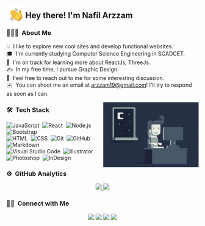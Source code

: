 <img alt="Night Coding" src="./files/handwave.gif" width='50' align="left"/><h2>Hey there! I'm Nafil Arzzam</h2>

<!-- ## 👋 &nbsp;Hey there! I'm Nafil Arzzam -->

### 👨🏻‍💻 &nbsp;About Me

💡 &nbsp;I like to explore new cool sites and develop functional websites.\
🎓 &nbsp;I'm currently studying Computer Science Engineering in SCADCET.\
🌱 &nbsp;I'm on track for learning more about ReactJs, ThreeJs.\
✍️ &nbsp;In my free time, I pursue Graphic Design.\
💬 &nbsp;Feel free to reach out to me for some interesting discussion.\
✉️ &nbsp;You can shoot me an email at arzzam19@gmail.com! I'll try to respond as soon as I can.

<img alt="Night Coding" height="170px" width="250px" src="./files/night-coding.gif" align="right"/>

### 🛠 &nbsp;Tech Stack

![JavaScript](https://img.shields.io/badge/-JavaScript-05122A?style=flat&logo=javascript)&nbsp;
![React](https://img.shields.io/badge/-React-05122A?style=flat&logo=react)&nbsp;
![Node.js](https://img.shields.io/badge/-Node.js-05122A?style=flat&logo=node.js)&nbsp;
![Bootstrap](https://img.shields.io/badge/-Bootstrap-05122A?style=flat&logo=bootstrap&logoColor=563D7C)\
![HTML](https://img.shields.io/badge/-HTML-05122A?style=flat&logo=HTML5)&nbsp;
![CSS](https://img.shields.io/badge/-CSS-05122A?style=flat&logo=CSS3&logoColor=1572B6)&nbsp;
![Git](https://img.shields.io/badge/-Git-05122A?style=flat&logo=git)&nbsp;
![GitHub](https://img.shields.io/badge/-GitHub-05122A?style=flat&logo=github)&nbsp;
![Markdown](https://img.shields.io/badge/-Markdown-05122A?style=flat&logo=markdown)\
![Visual Studio Code](https://img.shields.io/badge/-Visual%20Studio%20Code-05122A?style=flat&logo=visual-studio-code&logoColor=007ACC)&nbsp;
![Illustrator](https://img.shields.io/badge/-Illustrator-05122A?style=flat&logo=adobe-illustrator)&nbsp;
![Photoshop](https://img.shields.io/badge/-Photoshop-05122A?style=flat&logo=adobe-photoshop)&nbsp;
![InDesign](https://img.shields.io/badge/-InDesign-05122A?style=flat&logo=adobe-indesign)

### ⚙️ &nbsp;GitHub Analytics

<p align="center">
<a href="https://github.com/Arzzam">
  <img height="180em" src="https://github-readme-stats-eight-theta.vercel.app/api?username=Arzzam&show_icons=true&theme=algolia&include_all_commits=true&count_private=true"/>
  <img height="180em" src="https://github-readme-stats-eight-theta.vercel.app/api/top-langs/?username=Arzzam&layout=compact&langs_count=8&theme=algolia"/>
</a>
</p>

### 🤝🏻 &nbsp;Connect with Me

<p align="center">
<a href="https://linkedin.com/in/arzzam19"><img src="https://img.shields.io/badge/LinkedIn-0077B5?style=for-the-badge&logo=linkedin&logoColor=white"/></a>
<a href="mailto:arzzam19@gmail.com"><img src="https://img.shields.io/badge/Gmail-D14836?style=for-the-badge&logo=gmail&logoColor=white"/></a>
<a href="https://instagram.com/arz_zam"><img src="https://img.shields.io/badge/Instagram-E4405F?style=for-the-badge&logo=instagram&logoColor=white"/></a>
<a href="https://twitter.com/Arzzam19"><img src="https://img.shields.io/badge/Twitter-1DA1F2?style=for-the-badge&logo=twitter&logoColor=white"/></a>
</p>
